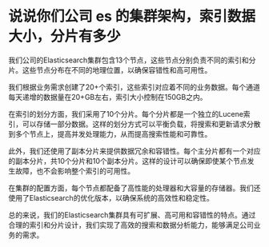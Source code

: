 # 说说你们公司 es 的集群架构，索引数据大小，分片有多少

我们公司的Elasticsearch集群包含13个节点，这些节点分别负责不同的索引和分片。这些节点分布在不同的地理位置，以确保容错性和高可用性。

我们根据业务需求创建了20+个索引，这些索引对应着不同的业务数据。每个通道每天递增的数据量在20+GB左右，索引大小控制在150GB之内。

在索引的划分方面，我们采用了10个分片。每个分片都是一个独立的Lucene索引，可以存储一部分数据。这样的划分方式可以平衡负载，将搜索和更新请求分散到多个节点上，提高并发处理能力，从而提高搜索性能和可靠性。

此外，我们还使用了副本分片来提供数据冗余和容错性。每个主分片都有一个对应的副本分片，共10个分片和10个副本分片。这样的设计可以确保即使某个节点发生故障，也不会影响整个索引的可用性。

在集群的配置方面，每个节点都配备了高性能的处理器和大容量的存储器。我们还使用了Elasticsearch的优化版本，以确保系统的高效性和稳定性。

总的来说，我们的Elasticsearch集群具有可扩展、高可用和容错性的特点。通过合理的索引和分片设计，我们实现了高效的搜索和数据分析能力，能够满足公司业务的需求。

